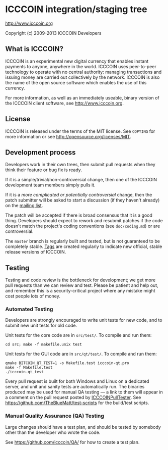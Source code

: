 ICCCOIN integration/staging tree
================================

http://www.icccoin.org

Copyright (c) 2009-2013 ICCCOIN Developers

What is ICCCOIN?
----------------

ICCCOIN is an experimental new digital currency that enables instant payments to
anyone, anywhere in the world. ICCCOIN uses peer-to-peer technology to operate
with no central authority: managing transactions and issuing money are carried
out collectively by the network. ICCCOIN is also the name of the open source
software which enables the use of this currency.

For more information, as well as an immediately useable, binary version of
the ICCCOIN client software, see http://www.icccoin.org.

License
-------

ICCCOIN is released under the terms of the MIT license. See `COPYING` for more
information or see http://opensource.org/licenses/MIT.

Development process
-------------------

Developers work in their own trees, then submit pull requests when they think
their feature or bug fix is ready.

If it is a simple/trivial/non-controversial change, then one of the ICCCOIN
development team members simply pulls it.

If it is a *more complicated or potentially controversial* change, then the patch
submitter will be asked to start a discussion (if they haven't already) on the
[mailing list](http://sourceforge.net/mailarchive/forum.php?forum_name=icccoin-development).

The patch will be accepted if there is broad consensus that it is a good thing.
Developers should expect to rework and resubmit patches if the code doesn't
match the project's coding conventions (see `doc/coding.md`) or are
controversial.

The `master` branch is regularly built and tested, but is not guaranteed to be
completely stable. [Tags](https://github.com/icccoin/icccoin/tags) are created
regularly to indicate new official, stable release versions of ICCCOIN.

Testing
-------

Testing and code review is the bottleneck for development; we get more pull
requests than we can review and test. Please be patient and help out, and
remember this is a security-critical project where any mistake might cost people
lots of money.

### Automated Testing

Developers are strongly encouraged to write unit tests for new code, and to
submit new unit tests for old code.

Unit tests for the core code are in `src/test/`. To compile and run them:

    cd src; make -f makefile.unix test

Unit tests for the GUI code are in `src/qt/test/`. To compile and run them:

    qmake BITCOIN_QT_TEST=1 -o Makefile.test icccoin-qt.pro
    make -f Makefile.test
    ./icccoin-qt_test

Every pull request is built for both Windows and Linux on a dedicated server,
and unit and sanity tests are automatically run. The binaries produced may be
used for manual QA testing — a link to them will appear in a comment on the
pull request posted by [ICCCOINPullTester](https://github.com/ICCCOINPullTester). See https://github.com/TheBlueMatt/test-scripts
for the build/test scripts.

### Manual Quality Assurance (QA) Testing

Large changes should have a test plan, and should be tested by somebody other
than the developer who wrote the code.

See https://github.com/icccoin/QA/ for how to create a test plan.

